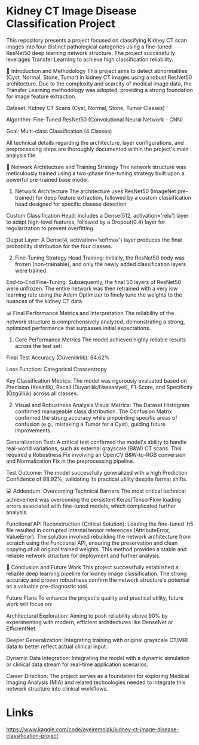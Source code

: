 # Kidney CT Image Disease Classification Project
This repository presents a project focused on classifying Kidney CT scan images into four distinct pathological categories using a fine-tuned ResNet50 deep learning network structure. The project successfully leverages Transfer Learning to achieve high classification reliability.

🔬 Introduction and Methodology
This project aims to detect abnormalities (Cyst, Normal, Stone, Tumor) in kidney CT images using a robust ResNet50 architecture. Due to the complexity and scarcity of medical image data, the Transfer Learning methodology was adopted, providing a strong foundation for image feature extraction.

Dataset: Kidney CT Scans (Cyst, Normal, Stone, Tumor Classes)

Algorithm: Fine-Tuned ResNet50 (Convolutional Neural Network - CNN)

Goal: Multi-class Classification (4 Classes)

All technical details regarding the architecture, layer configurations, and preprocessing steps are thoroughly documented within the project's main analysis file.

🧠 Network Architecture and Training Strategy
The network structure was meticulously trained using a two-phase fine-tuning strategy built upon a powerful pre-trained base model.

1. Network Architecture
The architecture uses ResNet50 (ImageNet pre-trained) for deep feature extraction, followed by a custom classification head designed for specific disease detection:

Custom Classification Head: Includes a Dense(512, activation='relu') layer to adapt high-level features, followed by a Dropout(0.4) layer for regularization to prevent overfitting.

Output Layer: A Dense(4, activation='softmax') layer produces the final probability distribution for the four classes.

2. Fine-Tuning Strategy
Head Training: Initially, the ResNet50 body was frozen (non-trainable), and only the newly added classification layers were trained.

End-to-End Fine-Tuning: Subsequently, the final 50 layers of ResNet50 were unfrozen. The entire network was then retrained with a very low learning rate using the Adam Optimizer to finely tune the weights to the nuances of the kidney CT data.

📊 Final Performance Metrics and Interpretation
The reliability of the network structure is comprehensively analyzed, demonstrating a strong, optimized performance that surpasses initial expectations.

1. Core Performance Metrics
The model achieved highly reliable results across the test set:

Final Test Accuracy (Güvenilirlik): 84.62%

Loss Function: Categorical Crossentropy

Key Classification Metrics: The model was rigorously evaluated based on Precision (Kesinlik), Recall (Duyarlılık/Hassasiyet), F1-Score, and Specificity (Özgüllük) across all classes.

2. Visual and Robustness Analysis
Visual Metrics: The Dataset Histogram confirmed manageable class distribution. The Confusion Matrix confirmed the strong accuracy while pinpointing specific areas of confusion (e.g., mistaking a Tumor for a Cyst), guiding future improvements.

Generalization Test: A critical test confirmed the model's ability to handle real-world variations, such as external grayscale (B&W) CT scans. This required a Robustness Fix involving an OpenCV B&W-to-RGB conversion and Normalization Fix in the preprocessing pipeline.

Test Outcome: The model successfully generalized with a high Prediction Confidence of 88.92%, validating its practical utility despite format shifts.

💻 Addendum: Overcoming Technical Barriers
The most critical technical achievement was overcoming the persistent Keras/TensorFlow loading errors associated with fine-tuned models, which complicated further analysis.

Functional API Reconstruction (Critical Solution): Loading the fine-tuned .h5 file resulted in corrupted internal tensor references (AttributeError, ValueError). The solution involved rebuilding the network architecture from scratch using the Functional API, ensuring the preservation and clean copying of all original trained weights. This method provides a stable and reliable network structure for deployment and further analysis.

🚀 Conclusion and Future Work
This project successfully established a reliable deep learning pipeline for kidney image classification. The strong accuracy and proven robustness confirm the network structure's potential as a valuable pre-diagnostic tool.

Future Plans
To enhance the project's quality and practical utility, future work will focus on:

Architectural Exploration: Aiming to push reliability above 90% by experimenting with modern, efficient architectures like DenseNet or EfficientNet.

Deeper Generalization: Integrating training with original grayscale CT/MRI data to better reflect actual clinical input.

Dynamic Data Integration: Integrating the model with a dynamic simulation or clinical data stream for real-time application scenarios.

Career Direction: The project serves as a foundation for exploring Medical Imaging Analysis (MIA) and related technologies needed to integrate this network structure into clinical workflows.

# Links

https://www.kaggle.com/code/ayeiremolak/kidney-ct-image-disease-classification-project
